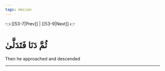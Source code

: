 ```yaml
---
tags: meccan
---
```


👈 [[53-7|Prev]] | [[53-9|Next]] 👉

# ثُمَّ دَنَا فَتَدَلَّىٰ

Then he approached and descended

---

